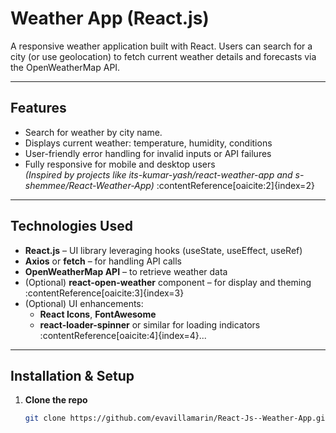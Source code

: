 # Weather App (React.js)

A responsive weather application built with React. Users can search for a city (or use geolocation) to fetch current weather details and forecasts via the OpenWeatherMap API.

---

##  Features

- Search for weather by city name.
- Displays current weather: temperature, humidity, conditions
- User-friendly error handling for invalid inputs or API failures
- Fully responsive for mobile and desktop users  
  *(Inspired by projects like its-kumar-yash/react-weather-app and s-shemmee/React-Weather-App)* :contentReference[oaicite:2]{index=2}

---

##  Technologies Used

- **React.js** – UI library leveraging hooks (useState, useEffect, useRef)
- **Axios** or **fetch** – for handling API calls
- **OpenWeatherMap API** – to retrieve weather data
- (Optional) **react-open-weather** component – for display and theming :contentReference[oaicite:3]{index=3}
- (Optional) UI enhancements:
  - **React Icons**, **FontAwesome**
  - **react-loader-spinner** or similar for loading indicators :contentReference[oaicite:4]{index=4}...

---

##  Installation & Setup

1. **Clone the repo**  
   ```bash
   git clone https://github.com/evavillamarin/React-Js--Weather-App.git

